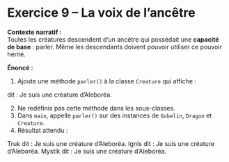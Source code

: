 # Exercice 9 – La voix de l’ancêtre

**Contexte narratif :**  
Toutes les créatures descendent d’un ancêtre qui possédait une **capacité de base** : parler. Même les descendants doivent pouvoir utiliser ce pouvoir hérité.

**Énoncé :**  
1. Ajoute une méthode `parler()` à la classe `Creature` qui affiche :

<nom> dit : Je suis une créature d’Aleboréa.

2. Ne redéfinis pas cette méthode dans les sous-classes.  
3. Dans `main`, appelle `parler()` sur des instances de `Gobelin`, `Dragon` et `Creature`.  
4. Résultat attendu :

Truk dit : Je suis une créature d’Aleboréa.
Ignis dit : Je suis une créature d’Aleboréa.
Mystik dit : Je suis une créature d’Aleboréa.

